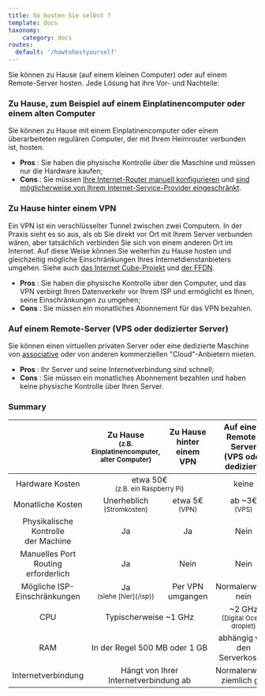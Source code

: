 ```yaml
---
title: So hosten Sie selbst ?
template: docs
taxonomy:
    category: docs
routes:
  default: '/howtohostyourself'
---
```


Sie können zu Hause (auf einem kleinen Computer) oder auf einem Remote-Server hosten. Jede Lösung hat ihre Vor- und Nachteile:

### Zu Hause, zum Beispiel auf einem Einplatinencomputer oder einem alten Computer

Sie können zu Hause mit einem Einplatinencomputer oder einem überarbeiteten regulären Computer, der mit Ihrem Heimrouter verbunden ist, hosten. 

- **Pros**  : Sie haben die physische Kontrolle über die Maschine und müssen nur die Hardware kaufen;
- **Cons**  : Sie müssen [Ihre Internet-Router manuell konfigurieren](/isp_box_config) und [sind möglicherweise von Ihrem Internet-Service-Provider eingeschränkt](/isp).

### Zu Hause hinter einem VPN

Ein VPN ist ein verschlüsselter Tunnel zwischen zwei Computern. In der Praxis sieht es so aus, als ob Sie direkt vor Ort mit Ihrem Server verbunden wären, aber tatsächlich verbinden Sie sich von einem anderen Ort im Internet. Auf diese Weise können Sie weiterhin zu Hause hosten und gleichzeitig mögliche Einschränkungen Ihres Internetdienstanbieters umgehen. Siehe auch [das Internet Cube-Projekt](https://internetcu.be/) und [der FFDN](https://www.ffdn.org/).

- **Pros** : Sie haben die physische Kontrolle über den Computer, und das VPN verbirgt Ihren Datenverkehr vor Ihrem ISP und ermöglicht es Ihnen, seine Einschränkungen zu umgehen;
- **Cons** : Sie müssen ein monatliches Abonnement für das VPN bezahlen.

### Auf einem Remote-Server (VPS oder dedizierter Server)

Sie können einen virtuellen privaten Server oder eine dedizierte Maschine von [associative](https://db.ffdn.org/) oder von anderen kommerziellen "Cloud"-Anbietern mieten.

- **Pros** : Ihr Server und seine Internetverbindung sind schnell;
- **Cons** : Sie müssen ein monatliches Abonnement bezahlen und haben keine physische Kontrolle über Ihren Server.

### Summary

<table class="table">
    <thead>
      <tr>
        <th></th>
        <th style="text-align:center;">Zu Hause<br><small>(z.B. Einplatinencomputer, alter Computer)</small></th>
        <th style="text-align:center;">Zu Hause<br>hinter einem VPN</th>
        <th style="text-align:center;">Auf einem Remote-Server<br>(VPS oder dediziert)</th>
      </tr>
    </thead>
    <tbody>
      <tr>
        <td style="text-align:center;">Hardware Kosten</td>
        <td style="text-align:center;" class="warning"  colspan="2">etwa 50€ <br><small>(z.B. ein Raspberry Pi)</small></td>
        <td style="text-align:center;" class="success">keine</td>
      </tr>
      <tr>
        <td style="text-align:center;">Monatliche Kosten</td>
        <td style="text-align:center;" class="success">Unerheblich<br><small>(Stromkosten)</small></td>
        <td style="text-align:center;" class="warning">etwa 5€ <br><small>(VPN)</small></td>
        <td style="text-align:center;" class="warning">ab ~3€ <br><small>(VPS)</small></td>
      </tr>
      <tr>
        <td style="text-align:center;">Physikalische Kontrolle<br>der Machine</td>
        <td style="text-align:center;" class="success">Ja</td>
        <td style="text-align:center;" class="success">Ja</td>
        <td style="text-align:center;" class="danger">Nein</td>
      </tr>
      <tr>
        <td style="text-align:center;">Manuelles Port <br>Routing erforderlich</td>
        <td style="text-align:center;" class="warning">Ja</td>
        <td style="text-align:center;" class="success">Nein</td>
        <td style="text-align:center;" class="success">Nein</td>
      </tr>
      <tr>
        <td style="text-align:center;">Mögliche ISP-Einschränkungen</td>
        <td style="text-align:center;" class="danger">Ja <br><small>(siehe [hier](/isp))</small></td>
        <td style="text-align:center;" class="success">Per VPN umgangen</td>
        <td style="text-align:center;" class="success">Normalerweise nein</td>
      </tr>
      <tr>
        <td style="text-align:center;">CPU</td>
        <td style="text-align:center;" class="warning" colspan="2">Typischerweise ~1 GHz</td>
        <td style="text-align:center;" class="success">~2 GHz <br><small>(Digital Ocean droplet)</small></td>
      </tr>
      <tr>
        <td style="text-align:center;">RAM</td>
        <td style="text-align:center;" class="warning" colspan="2">In der Regel 500 MB oder 1 GB</td>
        <td style="text-align:center;" class="warning">abhängig von den Serverkosten</td>
      </tr>
      <tr>
        <td style="text-align:center;">Internetverbindung</td>
        <td style="text-align:center;" class="warning" colspan="2">Hängt von Ihrer Internetverbindung ab</td>
        <td style="text-align:center;" class="success">Normalerweise ziemlich gut</td>
      </tr>
    </tbody>
</table>
